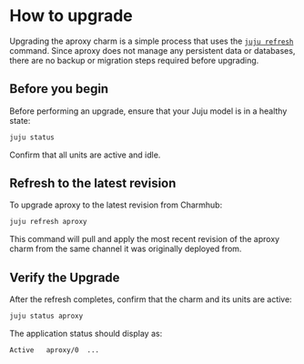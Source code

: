 # How to upgrade

Upgrading the aproxy charm is a simple process that uses the [`juju refresh`](https://documentation.ubuntu.com/juju/3.6/reference/juju-cli/list-of-juju-cli-commands/refresh/) command.
Since aproxy does not manage any persistent data or databases, there are no backup or migration steps required before upgrading.

## Before you begin

Before performing an upgrade, ensure that your Juju model is in a healthy state:

```bash
juju status
```

Confirm that all units are active and idle.

## Refresh to the latest revision

To upgrade aproxy to the latest revision from Charmhub:

```bash
juju refresh aproxy
```

This command will pull and apply the most recent revision of the aproxy charm from the same channel it was originally deployed from.

## Verify the Upgrade

After the refresh completes, confirm that the charm and its units are active:

```bash
juju status aproxy
```

The application status should display as:

```
Active   aproxy/0  ...
```
